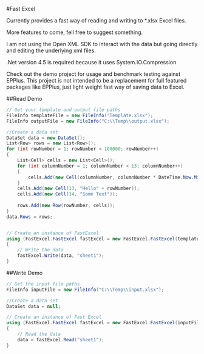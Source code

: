 #Fast Excel

Currently provides a fast way of reading and writing to *.xlsx Excel files.

More features to come, fell free to suggest something.

I am not using the Open XML SDK to interact with the data but going directly and editing the underlying xml files.

.Net version 4.5 is required because it uses System.IO.Compression

Check out the demo project for usage and benchmark testing against EPPlus.
This project is not intended to be a replacement for full featured packages like EPPlus, just light weight fast way of saving data to Excel.

##Read Demo

```C#
// Get your template and output file paths
FileInfo templateFile = new FileInfo("Template.xlsx");
FileInfo outputFile = new FileInfo("C:\\Temp\\output.xlsx");

//Create a data set
DataSet data = new DataSet();
List<Row> rows = new List<Row>();
for (int rowNumber = 1; rowNumber < 100000; rowNumber++)
{
    List<Cell> cells = new List<Cell>();
    for (int columnNumber = 1; columnNumber < 13; columnNumber++)
    {
        cells.Add(new Cell(columnNumber, columnNumber * DateTime.Now.Millisecond));
    }
    cells.Add(new Cell(13, "Hello" + rowNumber));
    cells.Add(new Cell(14, "Some Text"));
 
    rows.Add(new Row(rowNumber, cells));
}
data.Rows = rows;


// Create an instance of FastExcel
using (FastExcel.FastExcel fastExcel = new FastExcel.FastExcel(templateFile, outputFile))
{
    // Write the data
    fastExcel.Write(data, "sheet1");
}
```

##Write Demo

```C#
// Get the input file paths
FileInfo inputFile = new FileInfo("C:\\Temp\\input.xlsx");

//Create a data set
DataSet data = null;

// Create an instance of Fast Excel
using (FastExcel.FastExcel fastExcel = new FastExcel.FastExcel(inputFile))
{
    // Read the data
    data = fastExcel.Read("sheet1");
}
```